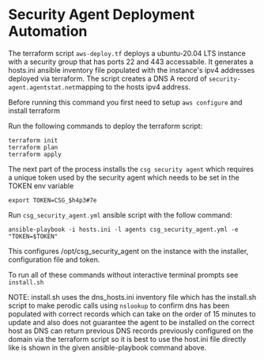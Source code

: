 # Security Agent Deployment Automation

The terraform script `aws-deploy.tf` deploys a ubuntu-20.04 LTS instance with a security group that has ports 22 and 443 accessabile. It generates a hosts.ini ansible inventory file populated with the instance's ipv4 addresses deployed via terraform. The script creates a DNS A record of `security-agent.agentstat.net`mapping to the hosts ipv4 address.

Before running this command you first need to setup `aws configure` and install terraform

Run the following commands to deploy the terraform script:
```
terraform init
terraform plan
terraform apply
```

The next part of the process installs the `csg security agent` which requires a unique token used by the security agent which needs to be set in the TOKEN env variable

`export TOKEN=CSG_$h4p3#7e`

Run `csg_security_agent.yml` ansible script with the follow command:

`ansible-playbook -i hosts.ini -l agents csg_security_agent.yml -e "TOKEN=$TOKEN"`

This configures /opt/csg_security_agent on the instance with the installer, configuration file and token.

To run all of these commands without interactive terminal prompts see `install.sh`

NOTE: install.sh uses the dns_hosts.ini inventory file which has the install.sh script to make perodic calls using `nslookup` to confirm dns has been populated with correct records which can take on the order of 15 minutes to update and also does not guarantee the agent to be installed on the correct host as DNS can return previous DNS records previously configured on the domain via the terraform script so it is best to use the host.ini file directly like is shown in the given ansible-playbook command above.
